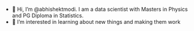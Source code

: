 - 👋 Hi, I’m @abhishektmodi. I am a data scientist with Masters in Physics and PG Diploma in Statistics.
- 👀 I’m interested in learning about new things and making them work

<!---
abhishektmodi/abhishektmodi is a ✨ special ✨ repository because its `README.md` (this file) appears on your GitHub profile.
You can click the Preview link to take a look at your changes.
--->
